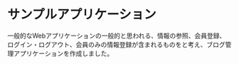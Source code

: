 # サンプルアプリケーション

一般的なWebアプリケーションの一般的と思われる、情報の参照、会員登録、ログイン・ログアウト、会員のみの情報登録が含まれるものをと考え、ブログ管理アプリケーションを作成しました。
